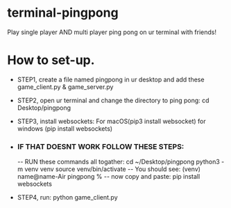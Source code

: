 # terminal-pingpong
Play single player AND multi player ping pong on ur terminal with friends!
# How to set-up.
- STEP1, create a file named pingpong in ur desktop and add these game_client.py & game_server.py
- STEP2, open ur terminal and change the directory to ping pong: cd Desktop/pingpong
- STEP3, install websockets: For macOS(pip3 install websocket) for windows (pip install websockets)
- ### IF THAT DOESNT WORK FOLLOW THESE STEPS:
    --  RUN these commands all togather:
    cd ~/Desktop/pingpong
    python3 -m venv venv
    source venv/bin/activate
    -- You should see: (venv) name@name-Air pingpong %
    -- now copy and paste: pip install websockets

- STEP4, run: python game_client.py
  


